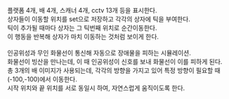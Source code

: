 플랫폼 4개, 배 4개, 스캐너 4개, cctv 13개 등을 표시한다.</br>
상자들이 이동할 위치를 set으로 저장하고 각각의 상자에 틱을 부여한다.</br>
틱이 추가될 때마다 상자는 그 틱번째 위치로 순간이동한다.</br>
이 행동을 반복해 상자가 마치 이동하는 것처럼 보이게 한다.</br>
</br>
인공위성과 무인 화물선이 통신해 자동으로 장애물을 피하는 시뮬레이션.</br>
화물선이 빙산을 만나는데, 이 때 인공위성이 신호를 보내 화물선이 이를 피하게 된다.</br>
총 3개의 배 이미지가 사용되는데, 각각의 방향을 가지고 있어 특정 방향이 필요할 때 (-100,-100)에서 이동한다.</br>
시작 위치와 끝 위치를 서로 동일시 하여, 자연스럽게 움직이도록 한다.</br>
